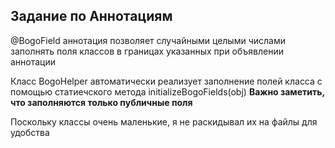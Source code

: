 ## Задание по Аннотациям 

@BogoField аннотация позволяет случайными целыми числами
заполнять поля классов в границах указанных при объявлении аннотации

Класс BogoHelper автоматически реализует заполнение полей класса
с помощью статиечского метода initializeBogoFields(obj)
**Важно заметить, что заполняются только публичные поля**

Поскольку классы очень маленькие, я не раскидывал их на файлы для удобства
